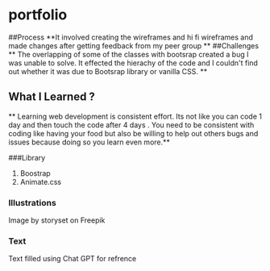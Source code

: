 # portfolio
##Process
**It involved creating the wireframes and hi fi wireframes and made changes after getting feedback from my peer group **
##Challenges
** The overlapping of some of the classes with bootsrap created a bug I was unable to solve. It effected the hierachy of the code and I couldn't find out whether it was due to Bootsrap library or vanilla CSS. **
## What I Learned ?
** Learning web development is consistent effort. Its not like you can code 1 day and then touch the code after 4 days . You need to be consistent with coding like having your food but also be willing to help out others bugs and issues because doing so you learn even more.**

###Library
1. Boostrap
2. Animate.css

### Illustrations
Image by storyset on Freepik

### Text
Text filled using Chat GPT for refrence
